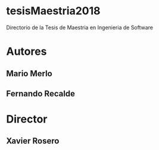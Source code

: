 # tesisMaestria2018
Directorio de la Tesis de Maestria en Ingenieria de Software

# Autores
## Mario Merlo
## Fernando Recalde

# Director 
## Xavier Rosero
